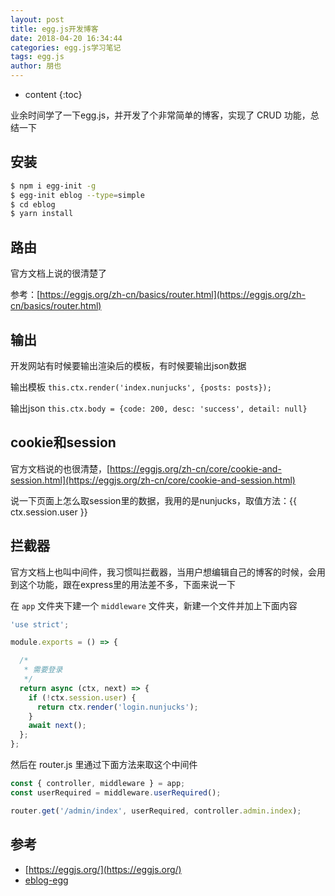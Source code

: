 ```yaml
---
layout: post
title: egg.js开发博客
date: 2018-04-20 16:34:44
categories: egg.js学习笔记
tags: egg.js
author: 朋也
---
```


* content
{:toc}

业余时间学了一下egg.js，并开发了个非常简单的博客，实现了 CRUD 功能，总结一下

## 安装

```bash
$ npm i egg-init -g
$ egg-init eblog --type=simple
$ cd eblog
$ yarn install
```




## 路由

官方文档上说的很清楚了

参考：[https://eggjs.org/zh-cn/basics/router.html](https://eggjs.org/zh-cn/basics/router.html)

## 输出

开发网站有时候要输出渲染后的模板，有时候要输出json数据

输出模板 `this.ctx.render('index.nunjucks', {posts: posts});`

输出json `this.ctx.body = {code: 200, desc: 'success', detail: null}`

## cookie和session

官方文档说的也很清楚，[https://eggjs.org/zh-cn/core/cookie-and-session.html](https://eggjs.org/zh-cn/core/cookie-and-session.html)

说一下页面上怎么取session里的数据，我用的是nunjucks，取值方法：{{ ctx.session.user }}

## 拦截器

官方文档上也叫中间件，我习惯叫拦截器，当用户想编辑自己的博客的时候，会用到这个功能，跟在express里的用法差不多，下面来说一下

在 `app` 文件夹下建一个 `middleware` 文件夹，新建一个文件并加上下面内容

```js
'use strict';

module.exports = () => {

  /*
   * 需要登录
   */
  return async (ctx, next) => {
    if (!ctx.session.user) {
      return ctx.render('login.nunjucks');
    }
    await next();
  };
};

```

然后在 router.js 里通过下面方法来取这个中间件

```js
const { controller, middleware } = app;
const userRequired = middleware.userRequired();

router.get('/admin/index', userRequired, controller.admin.index);
```

## 参考

- [https://eggjs.org/](https://eggjs.org/)
- [eblog-egg](https://github.com/tomoya92/eblog-egg)
